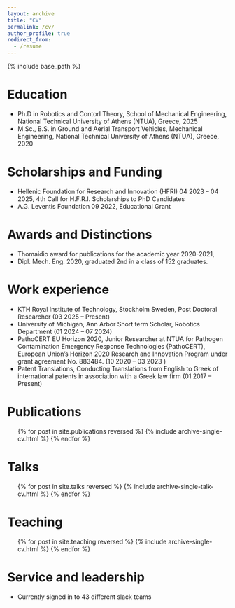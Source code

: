 ```yaml
---
layout: archive
title: "CV"
permalink: /cv/
author_profile: true
redirect_from:
  - /resume
---
```


{% include base_path %}

Education
======
* Ph.D in Robotics and Contorl Theory, School of Mechanical Engineering, National Technical University of Athens (NTUA), Greece, 2025
* M.Sc., B.S. in Ground and Aerial Transport Vehicles, Mechanical Engineering,  National Technical University of Athens (NTUA), Greece, 2020


  
Scholarships and Funding
======
* Hellenic Foundation for Research and Innovation (HFRI) 04 2023 – 04 2025, 4th Call for H.F.R.I. Scholarships to PhD Candidates
* A.G. Leventis Foundation 09 2022, Educational Grant

Awards and Distinctions
====
* Thomaidio award for publications for the academic year 2020-2021,
* Dipl. Mech. Eng. 2020, graduated 2nd in a class of 152 graduates.

Work experience
======
* KTH Royal Institute of Technology, Stockholm Sweden, Post Doctoral Researcher
 (03 2025 – Present)
* University of Michigan, Ann Arbor Short term Scholar, Robotics Department (01 2024 – 07 2024)
* PathoCERT EU Horizon 2020, Junior Researcher at NTUA for Pathogen Contamination Emergency Response Technologies (PathoCERT), European Union’s Horizon 2020 Research and Innovation Program under grant agreement No. 883484. (10 2020 – 03 2023 )
* Patent Translations, Conducting Translations from English to Greek of international patents in association with a Greek law firm (01 2017 – Present)

Publications
======
  <ul>{% for post in site.publications reversed %}
    {% include archive-single-cv.html %}
  {% endfor %}</ul>
  
Talks
======
  <ul>{% for post in site.talks reversed %}
    {% include archive-single-talk-cv.html  %}
  {% endfor %}</ul>
  
Teaching
======
  <ul>{% for post in site.teaching reversed %}
    {% include archive-single-cv.html %}
  {% endfor %}</ul>
  
Service and leadership
======
* Currently signed in to 43 different slack teams
